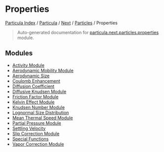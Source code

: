 # Properties

[Particula Index](../../../../README.md#particula-index) / [Particula](../../../index.md#particula) / [Next](../../index.md#next) / [Particles](../index.md#particles) / Properties

> Auto-generated documentation for [particula.next.particles.properties](https://github.com/uncscode/particula/blob/main/particula/next/particles/properties/__init__.py) module.

## Modules

- [Activity Module](./activity_module.md)
- [Aerodynamic Mobility Module](./aerodynamic_mobility_module.md)
- [Aerodynamic Size](./aerodynamic_size.md)
- [Coulomb Enhancement](./coulomb_enhancement.md)
- [Diffusion Coefficient](./diffusion_coefficient.md)
- [Diffusive Knudsen Module](./diffusive_knudsen_module.md)
- [Friction Factor Module](./friction_factor_module.md)
- [Kelvin Effect Module](./kelvin_effect_module.md)
- [Knudsen Number Module](./knudsen_number_module.md)
- [Lognormal Size Distribution](./lognormal_size_distribution.md)
- [Mean Thermal Speed Module](./mean_thermal_speed_module.md)
- [Partial Pressure Module](./partial_pressure_module.md)
- [Settling Velocity](./settling_velocity.md)
- [Slip Correction Module](./slip_correction_module.md)
- [Special Functions](./special_functions.md)
- [Vapor Correction Module](./vapor_correction_module.md)
